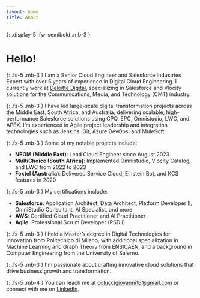 ```yaml
---
layout: home
title: About
---
```


{: .display-5 .fw-semibold .mb-3 }
# Hello!

{: .fs-5 .mb-3 }
I am a Senior Cloud Engineer and Salesforce Industries Expert with over 5 years of experience in Digital Cloud Engineering. I currently work at [Deloitte Digital](https://www.deloittedigital.com), specializing in Salesforce and Vlocity solutions for the Communications, Media, and Technology (CMT) industry.

{: .fs-5 .mb-3 }
I have led large-scale digital transformation projects across the Middle East, South Africa, and Australia, delivering scalable, high-performance Salesforce solutions using CPQ, EPC, Omnistudio, LWC, and APEX. I’m experienced in Agile project leadership and integration technologies such as Jenkins, Git, Azure DevOps, and MuleSoft.

{: .fs-5 .mb-3 }
Some of my notable projects include:
- **NEOM (Middle East)**: Lead Cloud Engineer since August 2023
- **MultiChoice (South Africa)**: Implemented Omnistudio, Vlocity Catalog, and LWC from 2022 to 2023
- **Foxtel (Australia)**: Delivered Service Cloud, Einstein Bot, and KCS features in 2020

{: .fs-5 .mb-3 }
My certifications include:
- **Salesforce**: Application Architect, Data Architect, Platform Developer II, OmniStudio Consultant, AI Specialist, and more
- **AWS**: Certified Cloud Practitioner and AI Practitioner
- **Agile**: Professional Scrum Developer (PSD I)

{: .fs-5 .mb-3 }
I hold a Master’s degree in Digital Technologies for Innovation from Politecnico di Milano, with additional specialization in Machine Learning and Graph Theory from ENSICAEN, and a background in Computer Engineering from the University of Salerno.

{: .fs-5 .mb-3 }
I'm passionate about crafting innovative cloud solutions that drive business growth and transformation.

{: .fs-5 .mb-4 }
You can reach me at [coluccigiovanni16@gmail.com](mailto:coluccigiovanni16@gmail.com) or connect with me on [LinkedIn](https://www.linkedin.com/in/coluccigiovanni16).

